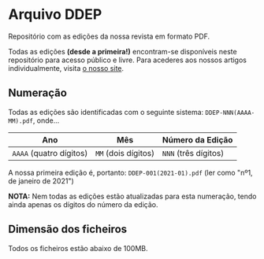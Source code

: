# Arquivo DDEP

Repositório com as edições da nossa revista em formato PDF.

Todas as edições **(desde a primeira!)** encontram-se disponíveis neste repositório para acesso público e livre. Para acederes aos nossos artigos individualmente, visita [o nosso site](https://democraciapt.github.io).

## Numeração

Todas as edições são identificadas com o seguinte sistema: `DDEP-NNN(AAAA-MM).pdf`, onde...

| Ano | Mês | Número da Edição |
|-----|-----|------------------|
| `AAAA` (quatro dígitos) | `MM` (dois dígitos) | `NNN` (três dígitos)            |

A nossa primeira edição é, portanto: `DDEP-001(2021-01).pdf` (ler como "nº1, de janeiro de 2021")

**NOTA:** Nem todas as edições estão atualizadas para esta numeração, tendo ainda apenas os dígitos do número da edição.

## Dimensão dos ficheiros

Todos os ficheiros estão abaixo de 100MB.
